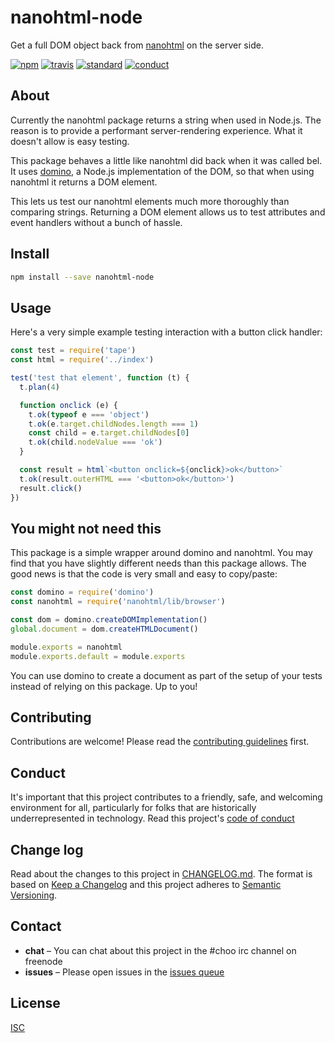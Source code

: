 # nanohtml-node

Get a full DOM object back from [nanohtml](https://npmjs.com/nanohtml) on the server side.

[![npm][npm-image]][npm-url]
[![travis][travis-image]][travis-url]
[![standard][standard-image]][standard-url]
[![conduct][conduct]][conduct-url]

[npm-image]: https://img.shields.io/npm/v/nanohtml-node.svg?style=flat-square
[npm-url]: https://www.npmjs.com/package/nanohtml-node
[travis-image]: https://img.shields.io/travis/sethvincent/nanohtml-node.svg?style=flat-square
[travis-url]: https://travis-ci.org/sethvincent/nanohtml-node
[standard-image]: https://img.shields.io/badge/code%20style-standard-brightgreen.svg?style=flat-square
[standard-url]: http://npm.im/standard
[conduct]: https://img.shields.io/badge/code%20of%20conduct-contributor%20covenant-green.svg?style=flat-square
[conduct-url]: CODE_OF_CONDUCT.md

## About

Currently the nanohtml package returns a string when used in Node.js. The reason is to provide a performant server-rendering experience. What it doesn't allow is easy testing.

This package behaves a little like nanohtml did back when it was called bel. It uses [domino](https://npmjs.com/domino), a Node.js implementation of the DOM, so that when using nanohtml it returns a DOM element.

This lets us test our nanohtml elements much more thoroughly than comparing strings. Returning a DOM element allows us to test attributes and event handlers without a bunch of hassle.

## Install

```sh
npm install --save nanohtml-node
```

## Usage

Here's a very simple example testing interaction with a button click handler:

```js
const test = require('tape')
const html = require('../index')

test('test that element', function (t) {
  t.plan(4)

  function onclick (e) {
    t.ok(typeof e === 'object')
    t.ok(e.target.childNodes.length === 1)
    const child = e.target.childNodes[0]
    t.ok(child.nodeValue === 'ok')
  }

  const result = html`<button onclick=${onclick}>ok</button>`
  t.ok(result.outerHTML === '<button>ok</button>')
  result.click()
})
```

## You might not need this

This package is a simple wrapper around domino and nanohtml. You may find that you have slightly different needs than this package allows. The good news is that the code is very small and easy to copy/paste:

```js
const domino = require('domino')
const nanohtml = require('nanohtml/lib/browser')

const dom = domino.createDOMImplementation()
global.document = dom.createHTMLDocument()

module.exports = nanohtml
module.exports.default = module.exports
```

You can use domino to create a document as part of the setup of your tests instead of relying on this package. Up to you!

## Contributing

Contributions are welcome! Please read the [contributing guidelines](CONTRIBUTING.md) first.

## Conduct

It's important that this project contributes to a friendly, safe, and welcoming environment for all, particularly for folks that are historically underrepresented in technology. Read this project's [code of conduct](CONDUCT.md)

## Change log

Read about the changes to this project in [CHANGELOG.md](CHANGELOG.md). The format is based on [Keep a Changelog](http://keepachangelog.com/) and this project adheres to [Semantic Versioning](http://semver.org/).

## Contact

- **chat** – You can chat about this project in the #choo irc channel on freenode
- **issues** – Please open issues in the [issues queue](https://github.com/sethvincent/nanohtml-node/issues)

## License

[ISC](LICENSE.md)
